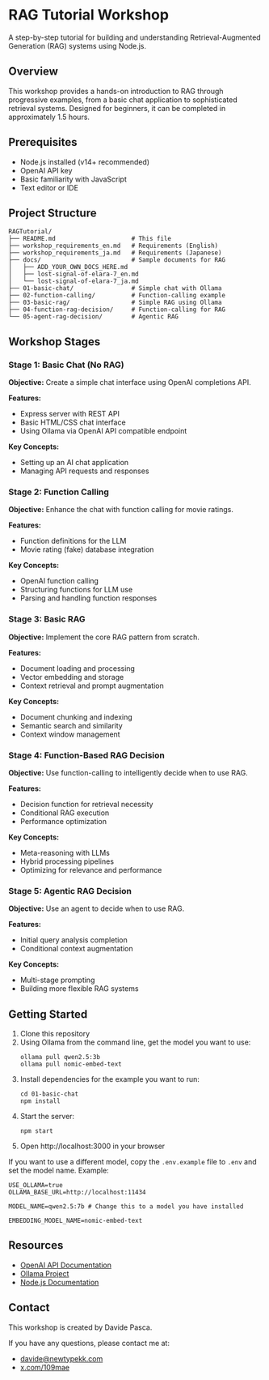 # RAG Tutorial Workshop

A step-by-step tutorial for building and understanding Retrieval-Augmented Generation (RAG) systems using Node.js.

## Overview

This workshop provides a hands-on introduction to RAG through progressive examples, from a basic chat application to sophisticated retrieval systems. Designed for beginners, it can be completed in approximately 1.5 hours.

## Prerequisites

- Node.js installed (v14+ recommended)
- OpenAI API key
- Basic familiarity with JavaScript
- Text editor or IDE

## Project Structure

```
RAGTutorial/
├── README.md                     # This file
├── workshop_requirements_en.md   # Requirements (English)
├── workshop_requirements_ja.md   # Requirements (Japanese)
├── docs/                         # Sample documents for RAG
│   ├── ADD_YOUR_OWN_DOCS_HERE.md
│   ├── lost-signal-of-elara-7_en.md
│   └── lost-signal-of-elara-7_ja.md
├── 01-basic-chat/                # Simple chat with Ollama
├── 02-function-calling/          # Function-calling example
├── 03-basic-rag/                 # Simple RAG using Ollama
├── 04-function-rag-decision/     # Function-calling for RAG
└── 05-agent-rag-decision/        # Agentic RAG
```

## Workshop Stages

### Stage 1: Basic Chat (No RAG)

**Objective:** Create a simple chat interface using OpenAI completions API.

**Features:**
- Express server with REST API
- Basic HTML/CSS chat interface
- Using Ollama via OpenAI API compatible endpoint

**Key Concepts:**
- Setting up an AI chat application
- Managing API requests and responses

### Stage 2: Function Calling

**Objective:** Enhance the chat with function calling for movie ratings.

**Features:**
- Function definitions for the LLM
- Movie rating (fake) database integration

**Key Concepts:**
- OpenAI function calling
- Structuring functions for LLM use
- Parsing and handling function responses

### Stage 3: Basic RAG

**Objective:** Implement the core RAG pattern from scratch.

**Features:**
- Document loading and processing
- Vector embedding and storage
- Context retrieval and prompt augmentation

**Key Concepts:**
- Document chunking and indexing
- Semantic search and similarity
- Context window management

### Stage 4: Function-Based RAG Decision

**Objective:** Use function-calling to intelligently decide when to use RAG.

**Features:**
- Decision function for retrieval necessity
- Conditional RAG execution
- Performance optimization

**Key Concepts:**
- Meta-reasoning with LLMs
- Hybrid processing pipelines
- Optimizing for relevance and performance

### Stage 5: Agentic RAG Decision

**Objective:** Use an agent to decide when to use RAG.

**Features:**
- Initial query analysis completion
- Conditional context augmentation

**Key Concepts:**
- Multi-stage prompting
- Building more flexible RAG systems

## Getting Started

1. Clone this repository
2. Using Ollama from the command line, get the model you want to use:
   ```
   ollama pull qwen2.5:3b
   ollama pull nomic-embed-text
   ```
3. Install dependencies for the example you want to run:
   ```
   cd 01-basic-chat
   npm install
   ```
4. Start the server:
   ```
   npm start
   ```
5. Open http://localhost:3000 in your browser

If you want to use a different model, copy the `.env.example` file to `.env` and set the model name. Example:

```
USE_OLLAMA=true
OLLAMA_BASE_URL=http://localhost:11434

MODEL_NAME=qwen2.5:7b # Change this to a model you have installed

EMBEDDING_MODEL_NAME=nomic-embed-text
```

## Resources

- [OpenAI API Documentation](https://platform.openai.com/docs/)
- [Ollama Project](https://ollama.ai/)
- [Node.js Documentation](https://nodejs.org/en/docs/)


## Contact

This workshop is created by Davide Pasca.

If you have any questions, please contact me at:

- [davide@newtypekk.com](mailto:davide@newtypekk.com)
- [x.com/109mae](https://x.com/109mae)